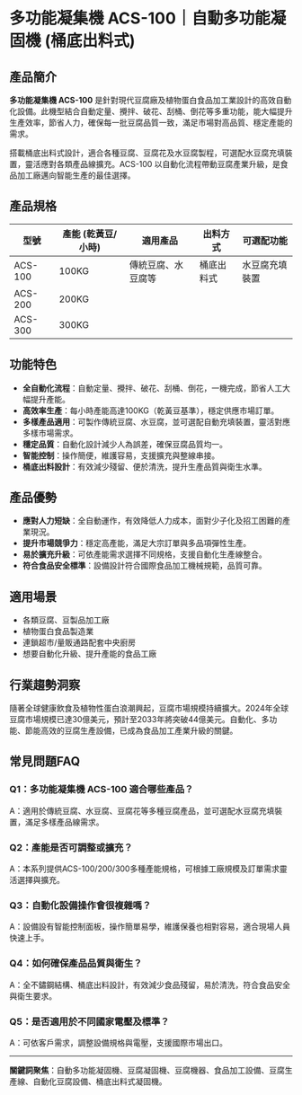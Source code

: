 # 多功能凝集機 ACS-100｜自動多功能凝固機 (桶底出料式)

## 產品簡介
**多功能凝集機 ACS-100** 是針對現代豆腐廠及植物蛋白食品加工業設計的高效自動化設備。此機型結合自動定量、攪拌、破花、刮桶、倒花等多重功能，能大幅提升生產效率，節省人力，確保每一批豆腐品質一致，滿足市場對高品質、穩定產能的需求。

搭載桶底出料式設計，適合各種豆腐、豆腐花及水豆腐製程，可選配水豆腐充填裝置，靈活應對各類產品線擴充。ACS-100 以自動化流程帶動豆腐產業升級，是食品加工廠邁向智能生產的最佳選擇。

## 產品規格

| 型號      | 產能 (乾黃豆/小時) | 適用產品          | 出料方式     | 可選配功能           |
|-----------|-------------------|------------------|-------------|---------------------|
| ACS-100   | 100KG             | 傳統豆腐、水豆腐等 | 桶底出料式   | 水豆腐充填裝置        |
| ACS-200   | 200KG             |                  |             |                     |
| ACS-300   | 300KG             |                  |             |                     |

## 功能特色
- **全自動化流程**：自動定量、攪拌、破花、刮桶、倒花，一機完成，節省人工大幅提升產能。
- **高效率生產**：每小時產能高達100KG（乾黃豆基準），穩定供應市場訂單。
- **多樣產品適用**：可製作傳統豆腐、水豆腐，並可選配自動充填裝置，靈活對應多樣市場需求。
- **穩定品質**：自動化設計減少人為誤差，確保豆腐品質均一。
- **智能控制**：操作簡便，維護容易，支援擴充與整線串接。
- **桶底出料設計**：有效減少殘留、便於清洗，提升生產品質與衛生水準。

## 產品優勢
- **應對人力短缺**：全自動運作，有效降低人力成本，面對少子化及招工困難的產業現況。
- **提升市場競爭力**：穩定高產能，滿足大宗訂單與多品項彈性生產。
- **易於擴充升級**：可依產能需求選擇不同規格，支援自動化生產線整合。
- **符合食品安全標準**：設備設計符合國際食品加工機械規範，品質可靠。

## 適用場景
- 各類豆腐、豆製品加工廠
- 植物蛋白食品製造業
- 連鎖超市/量販通路配套中央廚房
- 想要自動化升級、提升產能的食品工廠

## 行業趨勢洞察
隨著全球健康飲食及植物性蛋白浪潮興起，豆腐市場規模持續擴大。2024年全球豆腐市場規模已達30億美元，預計至2033年將突破44億美元。自動化、多功能、節能高效的豆腐生產設備，已成為食品加工產業升級的關鍵。

## 常見問題FAQ

### Q1：多功能凝集機 ACS-100 適合哪些產品？
A：適用於傳統豆腐、水豆腐、豆腐花等多種豆腐產品，並可選配水豆腐充填裝置，滿足多樣產品線需求。

### Q2：產能是否可調整或擴充？
A：本系列提供ACS-100/200/300多種產能規格，可根據工廠規模及訂單需求靈活選擇與擴充。

### Q3：自動化設備操作會很複雜嗎？
A：設備設有智能控制面板，操作簡單易學，維護保養也相對容易，適合現場人員快速上手。

### Q4：如何確保產品品質與衛生？
A：全不鏽鋼結構、桶底出料設計，有效減少食品殘留，易於清洗，符合食品安全與衛生要求。

### Q5：是否適用於不同國家電壓及標準？
A：可依客戶需求，調整設備規格與電壓，支援國際市場出口。

---

**關鍵詞聚焦**：自動多功能凝固機、豆腐凝固機、豆腐機器、食品加工設備、豆腐生產線、自動化豆腐設備、桶底出料式凝固機。

